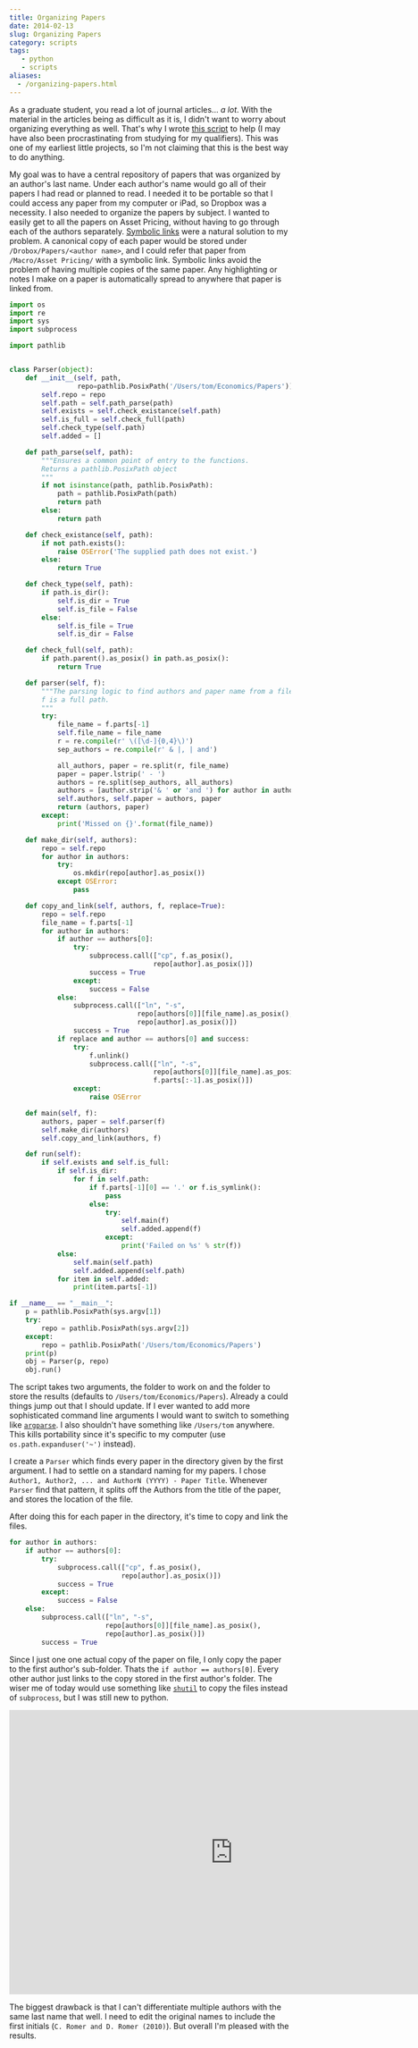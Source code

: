 ```yaml
---
title: Organizing Papers
date: 2014-02-13
slug: Organizing Papers
category: scripts
tags:
   - python
   - scripts
aliases:
  - /organizing-papers.html
---
```


As a graduate student, you read a lot of journal articles... *a lot*.
With the material in the articles being as difficult as it is, I didn't want to worry about organizing everything as well.
That's why I wrote [this script](https://gist.github.com/TomAugspurger/8976751) to help (I may have also been procrastinating from studying for my qualifiers). This was one of my earliest little projects, so I'm not claiming that this is the best way to do anything.

My goal was to have a central repository of papers that was organized by an author's last name. Under each author's name would go all of their papers I had read or planned to read.
I needed it to be portable so that I could access any paper from my computer or iPad, so Dropbox was a necessity. I also needed to organize the papers by subject. I wanted to easily get to all the papers on Asset Pricing, without having to go through each of the authors separately.
[Symbolic links](http://en.wikipedia.org/wiki/Symbolic_link) were a natural solution to my problem.
A canonical copy of each paper would be stored under `/Drobox/Papers/<author name>`, and I could refer that paper from `/Macro/Asset Pricing/` with a symbolic link. Symbolic links avoid the problem of having multiple copies of the same paper. Any highlighting or notes I make on a paper is automatically spread to anywhere that paper is linked from.

```python
import os
import re
import sys
import subprocess

import pathlib


class Parser(object):
    def __init__(self, path,
                 repo=pathlib.PosixPath('/Users/tom/Economics/Papers')):
        self.repo = repo
        self.path = self.path_parse(path)
        self.exists = self.check_existance(self.path)
        self.is_full = self.check_full(path)
        self.check_type(self.path)
        self.added = []

    def path_parse(self, path):
        """Ensures a common point of entry to the functions.
        Returns a pathlib.PosixPath object
        """
        if not isinstance(path, pathlib.PosixPath):
            path = pathlib.PosixPath(path)
            return path
        else:
            return path

    def check_existance(self, path):
        if not path.exists():
            raise OSError('The supplied path does not exist.')
        else:
            return True

    def check_type(self, path):
        if path.is_dir():
            self.is_dir = True
            self.is_file = False
        else:
            self.is_file = True
            self.is_dir = False

    def check_full(self, path):
        if path.parent().as_posix() in path.as_posix():
            return True

    def parser(self, f):
        """The parsing logic to find authors and paper name from a file.
        f is a full path.
        """
        try:
            file_name = f.parts[-1]
            self.file_name = file_name
            r = re.compile(r' \([\d-]{0,4}\)')
            sep_authors = re.compile(r' & |, | and')

            all_authors, paper = re.split(r, file_name)
            paper = paper.lstrip(' - ')
            authors = re.split(sep_authors, all_authors)
            authors = [author.strip('& ' or 'and ') for author in authors]
            self.authors, self.paper = authors, paper
            return (authors, paper)
        except:
            print('Missed on {}'.format(file_name))

    def make_dir(self, authors):
        repo = self.repo
        for author in authors:
            try:
                os.mkdir(repo[author].as_posix())
            except OSError:
                pass

    def copy_and_link(self, authors, f, replace=True):
        repo = self.repo
        file_name = f.parts[-1]
        for author in authors:
            if author == authors[0]:
                try:
                    subprocess.call(["cp", f.as_posix(),
                                    repo[author].as_posix()])
                    success = True
                except:
                    success = False
            else:
                subprocess.call(["ln", "-s",
                                repo[authors[0]][file_name].as_posix(),
                                repo[author].as_posix()])
                success = True
            if replace and author == authors[0] and success:
                try:
                    f.unlink()
                    subprocess.call(["ln", "-s",
                                    repo[authors[0]][file_name].as_posix(),
                                    f.parts[:-1].as_posix()])
                except:
                    raise OSError

    def main(self, f):
        authors, paper = self.parser(f)
        self.make_dir(authors)
        self.copy_and_link(authors, f)

    def run(self):
        if self.exists and self.is_full:
            if self.is_dir:
                for f in self.path:
                    if f.parts[-1][0] == '.' or f.is_symlink():
                        pass
                    else:
                        try:
                            self.main(f)
                            self.added.append(f)
                        except:
                            print('Failed on %s' % str(f))
            else:
                self.main(self.path)
                self.added.append(self.path)
            for item in self.added:
                print(item.parts[-1])

if __name__ == "__main__":
    p = pathlib.PosixPath(sys.argv[1])
    try:
        repo = pathlib.PosixPath(sys.argv[2])
    except:
        repo = pathlib.PosixPath('/Users/tom/Economics/Papers')
    print(p)
    obj = Parser(p, repo)
    obj.run()

```

The script takes two arguments, the folder to work on and the folder to store the results (defaults to `/Users/tom/Economics/Papers`). Already a could things jump out that I should update. If I ever wanted to add more sophisticated command line arguments I would want to switch to something like [`argparse`](http://docs.python.org/dev/library/argparse.html). I also shouldn't have something like `/Users/tom` anywhere. This kills portability since it's specific to my computer (use `os.path.expanduser('~')` instead).

I create a `Parser` which finds every paper in the directory given by the first argument. I had to settle on a standard naming for my papers. I chose `Author1, Author2, ... and AuthorN (YYYY) - Paper Title`. Whenever `Parser` find that pattern, it splits off the Authors from the title of the paper, and stores the location of the file.

After doing this for each paper in the directory, it's time to copy and link the files.

```python
for author in authors:
    if author == authors[0]:
        try:
            subprocess.call(["cp", f.as_posix(),
                            repo[author].as_posix()])
            success = True
        except:
            success = False
    else:
        subprocess.call(["ln", "-s",
                        repo[authors[0]][file_name].as_posix(),
                        repo[author].as_posix()])
        success = True
```

Since I just one one actual copy of the paper on file, I only copy the paper to the first author's sub-folder. Thats the `if author == authors[0]`. Every other author just links to the copy stored in the first author's folder. The wiser me of today would use something like [`shutil`](http://docs.python.org/2/library/shutil.html) to copy the files instead of `subprocess`, but I was still new to python.

<iframe src="https://www.flickr.com/photos/81581328@N02/12501636805/player/3eb021f38a" height="509" width="800"  frameborder="0" allowfullscreen webkitallowfullscreen mozallowfullscreen oallowfullscreen msallowfullscreen></iframe>

The biggest drawback is that I can't differentiate multiple authors with the same last name that well. I need to edit the original names to include the first initials (`C. Romer and D. Romer (2010)`). But overall I'm pleased with the results.
